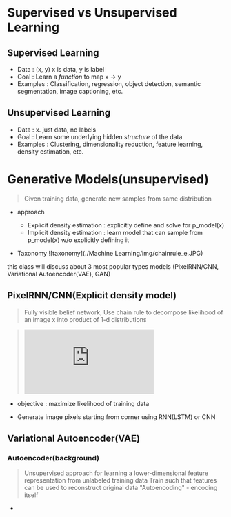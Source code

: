 # Supervised vs Unsupervised Learning 
## Supervised Learning
* Data : (x, y) x is data, y is label
* Goal : Learn a *function* to map x -> y
* Examples : Classification, regression, object detection, semantic segmentation, image captioning, etc.

## Unsupervised Learning
* Data : x. just data, no labels
* Goal : Learn some underlying hidden *structure* of the data
* Examples : Clustering, dimensionality reduction, feature learning, density estimation, etc.


# Generative Models(unsupervised)
> Given training data, generate new samples from same distribution
* approach
	- Explicit density estimation : explicitly define and solve for p_model(x)
	- Implicit density estimation : learn model that can sample from p_model(x) w/o explicitly defining it

* Taxonomy
![taxonomy](./Machine Learning/img/chainrule_e.JPG)

this class will discuss about 3 most popular types models
(PixelRNN/CNN, Variational Autoencoder(VAE), GAN)

## PixelRNN/CNN(Explicit density model)
> Fully visible belief network, 
> Use chain rule to decompose likelihood of an image x into product of 1-d distributions  

>![equation](https://latex.codecogs.com/gif.latex?%5C%5Cp%28x%29%20%3D%20%5Cprod_%7Bn%7D%5E%7Bi%3D1%7Dp%28x_i%7Cx_1%2C%20...%2C%20x_%7Bi-1%7D%29%5C%5C%20%5C%5Cp%28x%29%20%3A%20Likelihood%5C%2Cof%5C%2Cimage%5C%2C%20X%20%5C%5Cp%28x_i%7C%20...%29%20%3A%20Probability%5C%2Cof%5C%2C%27i%27th%5C%2Cpixel%5C%2Cvalue%5C%2Cgiven%5C%2Call%5C%2Cprevious%5C%2Cpixels)
* objective : maximize likelihood of training data

* Generate image pixels starting from corner using RNN(LSTM) or CNN

## Variational Autoencoder(VAE)
### Autoencoder(background)
> Unsupervised approach for learning a lower-dimensional feature representation from unlabeled training data
> Train such that features can be used to reconstruct original data "Autoencoding" - encoding itself


* 



<!--stackedit_data:
eyJoaXN0b3J5IjpbNDg3MDA4NzkyLC0yMjExNTY3NSwzNzU4ND
M0MTAsLTE1NTA0OTg4MCwyOTc4MDY5MDYsLTk1MzI1NjA3Nywx
MDI3NjAwODAwLDIwMDkyNDE3NSwxNzkwMzIzNzBdfQ==
-->
